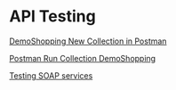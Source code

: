 # API Testing

[DemoShopping New Collection in Postman](https://www.postman.com/lorru/workspace/demoshopping-basic/collection/27212347-ec774300-2689-4f48-b964-c1ce4653c007?action=share&creator=27212347)

[Postman Run Collection DemoShopping]( https://github.com/LRafaL/API/blob/main/DemoShopping.postman_test_run.json) 

[Testing SOAP services](https://github.com/LRafaL/API/blob/main/SOAP-%20Country%20Info%20Service.postman_collection.json)

